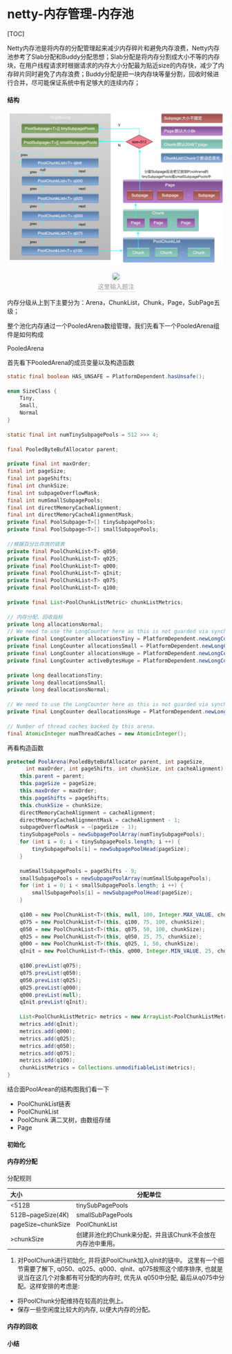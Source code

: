 # netty-内存管理-内存池

[TOC]

Netty内存池是将内存的分配管理起来减少内存碎片和避免内存浪费，Netty内存池参考了Slab分配和Buddy分配思想；Slab分配是将内存分割成大小不等的内存块，在用户线程请求时根据请求的内存大小分配最为贴近size的内存快，减少了内存碎片同时避免了内存浪费；Buddy分配是把一块内存块等量分割，回收时候进行合并，尽可能保证系统中有足够大的连续内存；


#### 结构

![内存模型数据结构](images/%E5%86%85%E5%AD%98%E6%A8%A1%E5%9E%8B%E6%95%B0%E6%8D%AE%E7%BB%93%E6%9E%84.png)

<center>
    <img style="border-radius: 0.3125em;
    box-shadow: 0 2px 4px 0 rgba(34,36,38,.12),0 2px 10px 0 rgba(34,36,38,.08);" 
    src="这里输入图片地址">
    <br>
    <div style="color:orange; border-bottom: 1px solid #d9d9d9;
    display: inline-block;
    color: #999;
    padding: 2px;">这里输入题注</div>
</center>



内存分级从上到下主要分为：Arena，ChunkList，Chunk，Page，SubPage五级；

整个池化内存通过一个PooledArena数组管理，我们先看下一个PooledArena组件是如何构成

PooledArena

首先看下PooledArena的成员变量以及构造函数

```java
static final boolean HAS_UNSAFE = PlatformDependent.hasUnsafe();

enum SizeClass {
    Tiny,
    Small,
    Normal
}

static final int numTinySubpagePools = 512 >>> 4;

final PooledByteBufAllocator parent;

private final int maxOrder;
final int pageSize;
final int pageShifts;
final int chunkSize;
final int subpageOverflowMask;
final int numSmallSubpagePools;
final int directMemoryCacheAlignment;
final int directMemoryCacheAlignmentMask;
private final PoolSubpage<T>[] tinySubpagePools;
private final PoolSubpage<T>[] smallSubpagePools;

//根据百分比存放的链表
private final PoolChunkList<T> q050;
private final PoolChunkList<T> q025;
private final PoolChunkList<T> q000;
private final PoolChunkList<T> qInit;
private final PoolChunkList<T> q075;
private final PoolChunkList<T> q100;

private final List<PoolChunkListMetric> chunkListMetrics;

// 内存分配、回收指标
private long allocationsNormal;
// We need to use the LongCounter here as this is not guarded via synchronized block.
private final LongCounter allocationsTiny = PlatformDependent.newLongCounter();
private final LongCounter allocationsSmall = PlatformDependent.newLongCounter();
private final LongCounter allocationsHuge = PlatformDependent.newLongCounter();
private final LongCounter activeBytesHuge = PlatformDependent.newLongCounter();

private long deallocationsTiny;
private long deallocationsSmall;
private long deallocationsNormal;

// We need to use the LongCounter here as this is not guarded via synchronized block.
private final LongCounter deallocationsHuge = PlatformDependent.newLongCounter();

// Number of thread caches backed by this arena.
final AtomicInteger numThreadCaches = new AtomicInteger();
```

再看构造函数

```java
protected PoolArena(PooledByteBufAllocator parent, int pageSize,
      int maxOrder, int pageShifts, int chunkSize, int cacheAlignment) {
    this.parent = parent;
    this.pageSize = pageSize;
    this.maxOrder = maxOrder;
    this.pageShifts = pageShifts;
    this.chunkSize = chunkSize;
    directMemoryCacheAlignment = cacheAlignment;
    directMemoryCacheAlignmentMask = cacheAlignment - 1;
    subpageOverflowMask = ~(pageSize - 1);
    tinySubpagePools = newSubpagePoolArray(numTinySubpagePools);
    for (int i = 0; i < tinySubpagePools.length; i ++) {
        tinySubpagePools[i] = newSubpagePoolHead(pageSize);
    }

    numSmallSubpagePools = pageShifts - 9;
    smallSubpagePools = newSubpagePoolArray(numSmallSubpagePools);
    for (int i = 0; i < smallSubpagePools.length; i ++) {
        smallSubpagePools[i] = newSubpagePoolHead(pageSize);
    }

    q100 = new PoolChunkList<T>(this, null, 100, Integer.MAX_VALUE, chunkSize);
    q075 = new PoolChunkList<T>(this, q100, 75, 100, chunkSize);
    q050 = new PoolChunkList<T>(this, q075, 50, 100, chunkSize);
    q025 = new PoolChunkList<T>(this, q050, 25, 75, chunkSize);
    q000 = new PoolChunkList<T>(this, q025, 1, 50, chunkSize);
    qInit = new PoolChunkList<T>(this, q000, Integer.MIN_VALUE, 25, chunkSize);

    q100.prevList(q075);
    q075.prevList(q050);
    q050.prevList(q025);
    q025.prevList(q000);
    q000.prevList(null);
    qInit.prevList(qInit);

    List<PoolChunkListMetric> metrics = new ArrayList<PoolChunkListMetric>(6);
    metrics.add(qInit);
    metrics.add(q000);
    metrics.add(q025);
    metrics.add(q050);
    metrics.add(q075);
    metrics.add(q100);
    chunkListMetrics = Collections.unmodifiableList(metrics);
}
```

结合面PoolArean的结构图我们看一下

- PoolChunkList链表
- PoolChunkList
- PoolChunk 满二叉树，由数组存储
- Page





#### 初始化

#### 内存的分配

分配规则

| 大小               | 分配单位                                                   |
| :----------------- | ---------------------------------------------------------- |
| <512B              | tinySubPagePools                                           |
| 512B~pageSize(4K)  | smallSubPagePools                                          |
| pageSize~chunkSize | PoolChunkList                                              |
| >chunkSize         | 创建非池化的Chunk来分配，并且该Chunk不会放在内存池中重用。 |





1. 对PoolChunk进行初始化, 并将该PoolChunk加入qInit的链中。
   这里有一个细节需要了解下, q050、q025、q000、qInit、q075按照这个顺序排序, 也就是说当在这几个对象都有可分配的内存时, 优先从 q050中分配, 最后从q075中分配。这样安排的考虑是:

- 将PoolChunk分配维持在较高的比例上。
- 保存一些空闲度比较大的内存, 以便大内存的分配。



#### 内存的回收

#### 小结